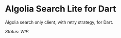 # Algolia Search Lite for Dart

Algolia search only client, with retry strategy, for Dart.

_Status: WIP._
